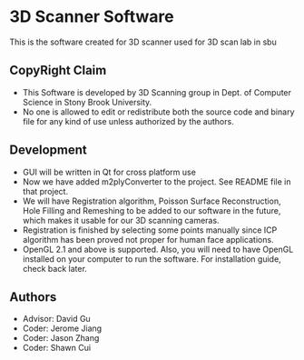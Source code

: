 3D Scanner Software
=================

This is the software created for 3D scanner used for 3D scan lab in sbu

CopyRight Claim
----
* This Software is developed by 3D Scanning group in Dept. of Computer Science in Stony Brook University. 
* No one is allowed to edit or redistribute both the source code and binary file for any kind of use unless authorized by the authors.

Development
---
* GUI will be written in Qt for cross platform use
* Now we have added m2plyConverter to the project. See README file in that project.
* We will have Registration algorithm, Poisson Surface Reconstruction, Hole Filling and Remeshing to be added to our software in the future, which makes it usable for our 3D scanning cameras.
* Registration is finished by selecting some points manually since ICP algorithm has been proved not proper for human face applications.
* OpenGL 2.1 and above is supported. Also, you will need to have OpenGL installed on your computer to run the software. For installation guide, check back later.

Authors
---
* Advisor: David Gu
* Coder: Jerome Jiang
* Coder: Jason Zhang
* Coder: Shawn Cui


